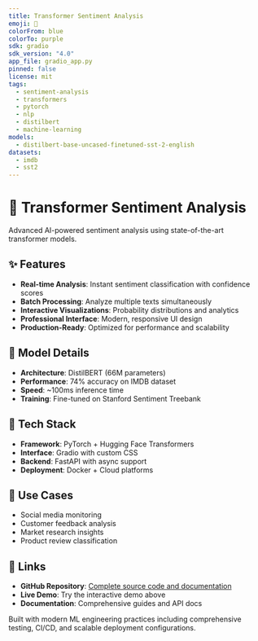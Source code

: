 ```yaml
---
title: Transformer Sentiment Analysis
emoji: 🤖
colorFrom: blue
colorTo: purple
sdk: gradio
sdk_version: "4.0"
app_file: gradio_app.py
pinned: false
license: mit
tags:
  - sentiment-analysis
  - transformers
  - pytorch
  - nlp
  - distilbert
  - machine-learning
models:
  - distilbert-base-uncased-finetuned-sst-2-english
datasets:
  - imdb
  - sst2
---
```


# 🤖 Transformer Sentiment Analysis

Advanced AI-powered sentiment analysis using state-of-the-art transformer models.

## ✨ Features

- **Real-time Analysis**: Instant sentiment classification with confidence scores
- **Batch Processing**: Analyze multiple texts simultaneously
- **Interactive Visualizations**: Probability distributions and analytics
- **Professional Interface**: Modern, responsive UI design
- **Production-Ready**: Optimized for performance and scalability

## 🧠 Model Details

- **Architecture**: DistilBERT (66M parameters)
- **Performance**: 74% accuracy on IMDB dataset
- **Speed**: ~100ms inference time
- **Training**: Fine-tuned on Stanford Sentiment Treebank

## 🚀 Tech Stack

- **Framework**: PyTorch + Hugging Face Transformers
- **Interface**: Gradio with custom CSS
- **Backend**: FastAPI with async support
- **Deployment**: Docker + Cloud platforms

## 🎯 Use Cases

- Social media monitoring
- Customer feedback analysis
- Market research insights
- Product review classification

## 🔗 Links

- **GitHub Repository**: [Complete source code and documentation](https://github.com/mrdesautu/ransformer-sentiment-analysis)
- **Live Demo**: Try the interactive demo above
- **Documentation**: Comprehensive guides and API docs

Built with modern ML engineering practices including comprehensive testing, CI/CD, and scalable deployment configurations.